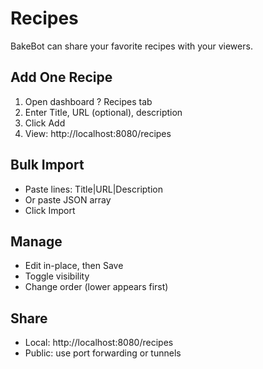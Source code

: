 # Recipes

BakeBot can share your favorite recipes with your viewers.

## Add One Recipe
1) Open dashboard ? Recipes tab
2) Enter Title, URL (optional), description
3) Click Add
4) View: http://localhost:8080/recipes

## Bulk Import
- Paste lines: Title|URL|Description
- Or paste JSON array
- Click Import

## Manage
- Edit in-place, then Save
- Toggle visibility
- Change order (lower appears first)

## Share
- Local: http://localhost:8080/recipes
- Public: use port forwarding or tunnels
